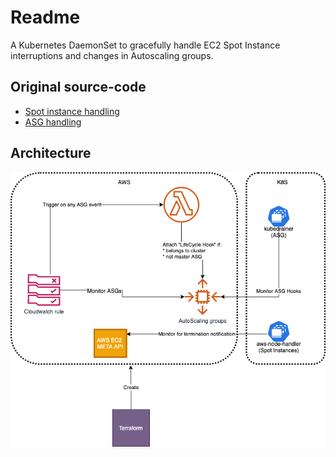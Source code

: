 # Readme

A Kubernetes DaemonSet to gracefully handle EC2 Spot Instance interruptions and changes in Autoscaling groups.

## Original source-code

* [Spot instance handling](https://github.com/aws/aws-node-termination-handler)
* [ASG handling](https://github.com/VirtusLab/kubedrainer)

## Architecture

![diagram](aws-drainer.png)
